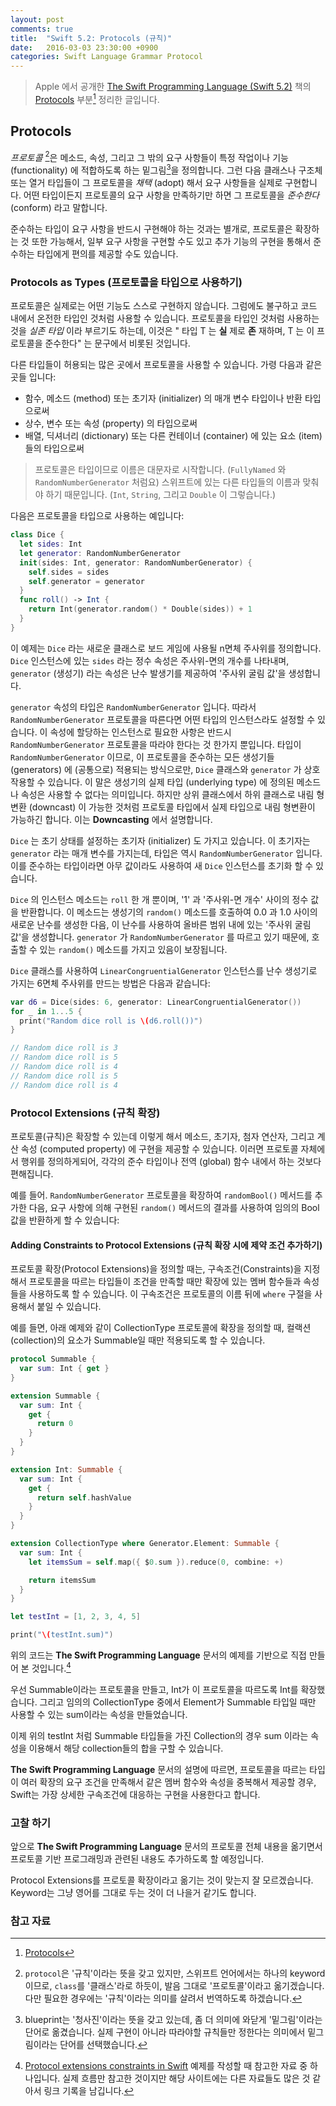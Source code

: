 ```yaml
---
layout: post
comments: true
title:  "Swift 5.2: Protocols (규칙)"
date:   2016-03-03 23:30:00 +0900
categories: Swift Language Grammar Protocol
---
```


> Apple 에서 공개한 [The Swift Programming Language (Swift 5.2)](https://docs.swift.org/swift-book/) 책의 [Protocols](https://docs.swift.org/swift-book/LanguageGuide/Protocols.html#) 부분[^Protocols] 정리한 글입니다.

## Protocols

_프로토콜_ [^protocol]은 메소드, 속성, 그리고 그 밖의 요구 사항들이 특정 작업이나 기능 (functionality) 에 적합하도록 하는 밑그림[^blueprint]을 정의합니다. 그런 다음 클래스나 구조체 또는 열거 타입들이 그 프로토콜을 _채택_ (adopt) 해서 요구 사항들을 실제로 구현합니다. 어떤 타입이든지 프로토콜의 요구 사항을 만족하기만 하면 그 프로토콜을 _준수한다_ (conform) 라고 말합니다.

준수하는 타입이 요구 사항을 반드시 구현해야 하는 것과는 별개로, 프로토콜은 확장하는 것 또한 가능해서, 일부 요구 사항을 구현할 수도 있고 추가 기능의 구현을 통해서 준수하는 타입에게 편의를 제공할 수도 있습니다.

### Protocols as Types (프로토콜을 타입으로 사용하기)

프로토콜은 실제로는 어떤 기능도 스스로 구현하지 않습니다. 그럼에도 불구하고 코드 내에서 온전한 타입인 것처럼 사용할 수 있습니다. 프로토콜을 타입인 것처럼 사용하는 것을 _실존 타입_ 이라 부르기도 하는데, 이것은 " 타입 T 는 **실** 제로 **존** 재하며, T 는 이 프로토콜을 준수한다" 는 문구에서 비롯된 것입니다.

다른 타입들이 허용되는 많은 곳에서 프로토콜을 사용할 수 있습니다. 가령 다음과 같은 곳들 입니다:

* 함수, 메소드 (method) 또는 초기자 (initializer) 의 매개 변수 타입이나 반환 타입으로써
* 상수, 변수 또는 속성 (property) 의 타입으로써
* 배열, 딕셔너리 (dictionary) 또는 다른 컨테이너 (container) 에 있는 요소 (item) 들의 타입으로써

> 프로토콜은 타입이므로 이름은 대문자로 시작합니다. (`FullyNamed` 와 `RandomNumberGenerator` 처럼요) 스위프트에 있는 다른 타입들의 이름과 맞춰야 하기 때문입니다. (`Int`, `String`, 그리고 `Double` 이 그렇습니다.)

다음은 프로토콜을 타입으로 사용하는 예입니다:

```swift
class Dice {
  let sides: Int
  let generator: RandomNumberGenerator
  init(sides: Int, generator: RandomNumberGenerator) {
    self.sides = sides
    self.generator = generator
  }
  func roll() -> Int {
    return Int(generator.random() * Double(sides)) + 1
  }
}
```

이 예제는 `Dice` 라는 새로운 클래스로 보드 게임에 사용될 n면체 주사위를 정의합니다. `Dice` 인스턴스에 있는 `sides` 라는 정수 속성은 주사위-면의 개수를 나타내며, `generator` (생성기) 라는 속성은 난수 발생기를 제공하여 '주사위 굴림 값'을 생성합니다.

`generator` 속성의 타입은 `RandomNumberGenerator` 입니다. 따라서 `RandomNumberGenerator` 프로토콜을 따른다면 어떤 타입의 인스턴스라도 설정할 수 있습니다. 이 속성에 할당하는 인스턴스로 필요한 사항은 반드시 `RandomNumberGenerator` 프로토콜을 따라야 한다는 것 한가지 뿐입니다. 타입이  `RandomNumberGenerator` 이므로, 이 프로토콜을 준수하는 모든 생성기들 (generators) 에 (공통으로) 적용되는 방식으로만, `Dice` 클래스와 `generator` 가 상호 작용할 수 있습니다. 이 말은 생성기의 실제 타입 (underlying type) 에 정의된 메소드나 속성은 사용할 수 없다는 의미입니다. 하지만 상위 클래스에서 하위 클래스로 내림 형변환 (downcast) 이 가능한 것처럼 프로토콜 타입에서 실제 타입으로 내림 형변환이 가능하긴 합니다. 이는 **Downcasting** 에서 설명합니다.

`Dice` 는 초기 상태를 설정하는 초기자 (initializer) 도 가지고 있습니다. 이 초기자는 `generator` 라는 매개 변수를 가지는데, 타입은 역시  `RandomNumberGenerator` 입니다. 이를 준수하는 타입이라면 아무 값이라도 사용하여 새 `Dice` 인스턴스를 초기화 할 수 있습니다.

`Dice` 의 인스턴스 메소드는 `roll` 한 개 뿐이며, '1' 과 '주사위-면 개수' 사이의 정수 값을 반환합니다. 이 메소드는 생성기의 `random()` 메소드를 호출하여 0.0 과 1.0 사이의 새로운 난수를 생성한 다음, 이 난수를 사용하여 올바른 범위 내에 있는 '주사위 굴림 값'을 생성합니다. `generator` 가 `RandomNumberGenerator` 를 따르고 있기 때문에, 호출할 수 있는 `random()` 메소드를 가지고 있음이 보장됩니다.

`Dice` 클래스를 사용하여 `LinearCongruentialGenerator` 인스턴스를 난수 생성기로 가지는 6면체 주사위를 만드는 방법은 다음과 같습니다:

```swift
var d6 = Dice(sides: 6, generator: LinearCongruentialGenerator())
for _ in 1...5 {
  print("Random dice roll is \(d6.roll())")
}

// Random dice roll is 3
// Random dice roll is 5
// Random dice roll is 4
// Random dice roll is 5
// Random dice roll is 4
```

### Protocol Extensions (규칙 확장)

프로토콜(규칙)은 확장할 수 있는데 이렇게 해서 메소드, 초기자, 첨자 연산자, 그리고 계산 속성 (computed property) 에 구현을 제공할 수 있습니다. 이러면 프로토콜 자체에서 행위를 정의하게되어, 각각의 준수 타입이나 전역 (global) 함수 내에서 하는 것보다 편해집니다.

예를 들어. `RandomNumberGenerator` 프로토콜을 확장하여 `randomBool()` 메서드를 추가한 다음, 요구 사항에 의해 구현된 `random()` 메서드의 결과를 사용하여 임의의 Bool 값을 반환하게 할 수 있습니다:

#### Adding Constraints to Protocol Extensions (규칙 확장 시에 제약 조건 추가하기)

프로토콜 확장(Protocol Extensions)을 정의할 때는, 구속조건(Constraints)을 지정해서 프로토콜을 따르는 타입들이 조건을 만족할 때만 확장에 있는 멤버 함수들과 속성들을 사용하도록 할 수 있습니다. 이 구속조건은 프로토콜의 이름 뒤에 `where` 구절을 사용해서 붙일 수 있습니다.

예를 들면, 아래 예제와 같이 CollectionType 프로토콜에 확장을 정의할 때, 컬랙션(collection)의 요소가 Summable일 때만 적용되도록 할 수 있습니다.

```swift
protocol Summable {
  var sum: Int { get }
}

extension Summable {
  var sum: Int {
    get {
      return 0
    }
  }
}

extension Int: Summable {
  var sum: Int {
    get {
      return self.hashValue
    }
  }
}

extension CollectionType where Generator.Element: Summable {
  var sum: Int {
    let itemsSum = self.map({ $0.sum }).reduce(0, combine: +)

    return itemsSum
  }
}

let testInt = [1, 2, 3, 4, 5]

print("\(testInt.sum)")
```

위의 코드는 **The Swift Programming Language** 문서의 예제를 기반으로 직접 만들어 본 것입니다.[^code-samples]

우선 Summable이라는 프로토콜을 만들고, Int가 이 프로토콜을 따르도록 Int를 확장했습니다. 그리고 임의의 CollectionType 중에서 Element가 Summable 타입일 때만 사용할 수 있는 sum이라는 속성을 만들었습니다.

이제 위의 testInt 처럼 Summable 타입들을 가진 Collection의 경우 sum 이라는 속성을 이용해서 해당 collection들의 합을 구할 수 있습니다.

**The Swift Programming Language** 문서의 설명에 따르면, 프로토콜을 따르는 타입이 여러 확장의 요구 조건을 만족해서 같은 멤버 함수와 속성을 중복해서 제공할 경우, Swift는 가장 상세한 구속조건에 대응하는 구현을 사용한다고 합니다.


### 고찰 하기

앞으로 **The Swift Programming Language** 문서의 프로토콜 전체 내용을 옮기면서 프로토콜 기반 프로그래밍과 관련된 내용도 추가하도록 할 예정입니다.

Protocol Extensions를 프로토콜 확장이라고 옮기는 것이 맞는지 잘 모르겠습니다. Keyword는 그냥 영어를 그대로 두는 것이 더 나을거 같기도 합니다.  


### 참고 자료

[^protocol]: `protocol`은 '규칙'이라는 뜻을 갖고 있지만, 스위프트 언어에서는 하나의 keyword 이므로, `class`를 '클래스'라로 하듯이, 발음 그대로 '프로토콜'이라고 옮기겠습니다. 다만 필요한 경우에는 '규칙'이라는 의미를 살려서 번역하도록 하겠습니다.

[^blueprint]: blueprint는 '청사진'이라는 뜻을 갖고 있는데, 좀 더 의미에 와닫게 '밑그림'이라는 단어로 옮겼습니다. 실제 구현이 아니라 따라야할 규칙들만 정한다는 의미에서 밑그림이라는 단어를 선택했습니다.

[^Protocols]: [Protocols](https://docs.swift.org/swift-book/LanguageGuide/Protocols.html#)

[^POP]: [Protocol Oriented Programming](https://developer.apple.com/videos/play/wwdc2015/408/)

[^RayWenderlich]: [Introducing Protocol-Oriented Programming in Swift 2](https://www.raywenderlich.com/109156/introducing-protocol-oriented-programming-in-swift-2)

[^code-samples]: [Protocol extensions constraints in Swift](http://www.code-samples.ru/node/209) 예제를 작성할 때 참고한 자료 중 하나입니다. 실제 흐름만 참고한 것이지만 해당 사이트에는 다른 자료들도 많은 것 같아서 링크 기록을 남깁니다.
